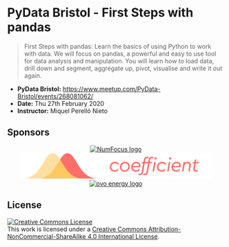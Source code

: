 # PyData Bristol - First Steps with pandas

> First Steps with pandas: Learn the basics of using Python to work with data. We will focus on pandas, a powerful and easy to use tool for data analysis and manipulation. You will learn how to load data, drill down and segment, aggregate up, pivot, visualise and write it out again.

* **PyData Bristol:** https://www.meetup.com/PyData-Bristol/events/268081062/
* **Date:** Thu 27th February 2020
* **Instructor:** Miquel Perelló Nieto


## Sponsors

<p align="center">
  <a href="https://www.numfocus.org/"><img alt='NumFocus logo' src="../images/numfocus_logo.png" hspace="20" height="100"/></a>
  <a href="https://coefficient.ai/"><img alt='Coefficient logo' src="../images/coefficient.png" hspace="20" height="60"/></a>
  <a href="https://www.ovoenergy.com/careers/vacancies"><img alt='ovo energy logo' src="../images/ovo_energy_logo.jpg" hspace="20" height="100"/></a>
</p>

## License

<a rel="license" href="http://creativecommons.org/licenses/by-nc-sa/4.0/"><img alt="Creative Commons License" style="border-width:0" src="https://i.creativecommons.org/l/by-nc-sa/4.0/88x31.png" /></a><br />This work is licensed under a <a rel="license" href="http://creativecommons.org/licenses/by-nc-sa/4.0/">Creative Commons Attribution-NonCommercial-ShareAlike 4.0 International License</a>.
